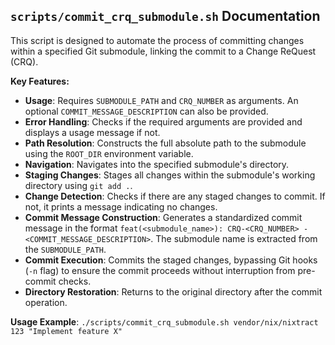 ## `scripts/commit_crq_submodule.sh` Documentation

This script is designed to automate the process of committing changes within a specified Git submodule, linking the commit to a Change ReQuest (CRQ).

**Key Features:**
*   **Usage**: Requires `SUBMODULE_PATH` and `CRQ_NUMBER` as arguments. An optional `COMMIT_MESSAGE_DESCRIPTION` can also be provided.
*   **Error Handling**: Checks if the required arguments are provided and displays a usage message if not.
*   **Path Resolution**: Constructs the full absolute path to the submodule using the `ROOT_DIR` environment variable.
*   **Navigation**: Navigates into the specified submodule's directory.
*   **Staging Changes**: Stages all changes within the submodule's working directory using `git add .`.
*   **Change Detection**: Checks if there are any staged changes to commit. If not, it prints a message indicating no changes.
*   **Commit Message Construction**: Generates a standardized commit message in the format `feat(<submodule_name>): CRQ-<CRQ_NUMBER> - <COMMIT_MESSAGE_DESCRIPTION>`. The submodule name is extracted from the `SUBMODULE_PATH`.
*   **Commit Execution**: Commits the staged changes, bypassing Git hooks (`-n` flag) to ensure the commit proceeds without interruption from pre-commit checks.
*   **Directory Restoration**: Returns to the original directory after the commit operation.

**Usage Example**:
`./scripts/commit_crq_submodule.sh vendor/nix/nixtract 123 "Implement feature X"`
